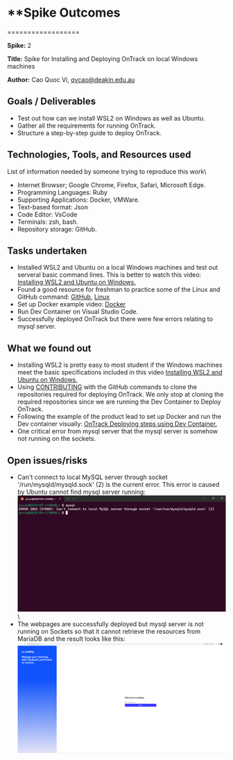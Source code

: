 # \*\*Spike Outcomes

==================

**Spike:** 2

**Title:** Spike for Installing and Deploying OnTrack on local Windows machines

**Author:** Cao Quoc Vi, qvcao@deakin.edu.au

## Goals / Deliverables

- Test out how can we install WSL2 on Windows as well as Ubuntu.
- Gather all the requirements for running OnTrack.
- Structure a step-by-step guide to deploy OnTrack.

## Technologies, Tools, and Resources used

List of information needed by someone trying to reproduce this work\

- Internet Browser; Google Chrome, Firefox, Safari, Microsoft Edge.
- Programming Languages: Ruby
- Supporting Applications: Docker, VMWare.
- Text-based format: Json
- Code Editor: VsCode
- Terminals: zsh, bash.
- Repository storage: GitHub.

## Tasks undertaken
- Installed WSL2 and Ubuntu on a local Windows machines and test out serveral basic command lines. This is better to watch this video: [Installing WSL2 and Ubuntu on Windows.](https://www.youtube.com/watch?v=_fntjriRe48&t=730s)
- Found a good resource for freshman to practice some of the Linux and GitHub command: [GitHub](https://www.youtube.com/watch?v=PSJ63LULKHA),  [Linux](https://www.youtube.com/watch?v=gd7BXuUQ91w&t=261s)
- Set up Docker example video:  [Docker](https://www.youtube.com/watch?v=rOTqprHv1YE)
- Run Dev Container on Visual Studio Code.
- Successfully deployed OnTrack but there were few errors relating to mysql server.
## What we found out

- Installing WSL2 is pretty easy to most student if the Windows machines meet the basic specifications included in this video [Installing WSL2 and Ubuntu on Windows.](https://www.youtube.com/watch?v=_fntjriRe48&t=730s)
- Using [CONTRIBUTING](https://github.com/caoquocvinq/doubtfire-deploy/blob/development/CONTRIBUTING.md) with the GitHub commands to clone the repositories required for deploying OnTrack. We only stop at cloning the required repositories since we are running the Dev Container to Deploy OnTrack.
- Following the example of the product lead to set up Docker and run the Dev container visually: [OnTrack Deploying steps using Dev Container.](https://video.deakin.edu.au/media/t/1_6degiyrj)
- One critical error from mysql server that the mysql server is somehow not running on the sockets.

## Open issues/risks

- Can't connect to local MySQL server through socket '/run/mysqld/mysqld.sock' (2) is the current error.
This error is caused by Ubuntu cannot find mysql server running: ![Screenshot](/docs/OnTrack/Documentation/Research%20&%20Findings/Spikes/pictures/socket.png)\
- The webpages are successfully deployed but mysql server is not running on Sockets so that it cannot retrieve the resources from MariaDB and the result looks like this: ![Screenshot](/docs/OnTrack/Documentation/Research%20&%20Findings/Spikes/pictures/OnTrack%20webpage.png)

